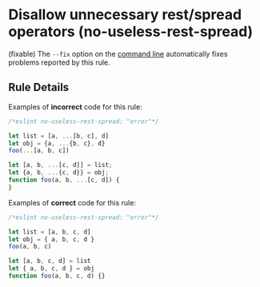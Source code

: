 # Disallow unnecessary rest/spread operators (no-useless-rest-spread)

(fixable) The `--fix` option on the [command line](http://eslint.org/docs/user-guide/command-line-interface#fix) automatically fixes problems reported by this rule.

## Rule Details

Examples of **incorrect** code for this rule:

```js
/*eslint no-useless-rest-spread: "error"*/

let list = [a, ...[b, c], d]
let obj = {a, ...{b, c}, d}
foo(...[a, b, c])

let [a, b, ...[c, d]] = list;
let {a, b, ...{c, d}} = obj;
function foo(a, b, ...[c, d]) {
}
```

Examples of **correct** code for this rule:

```js
/*eslint no-useless-rest-spread: "error"*/

let list = [a, b, c, d]
let obj = { a, b, c, d }
foo(a, b, c)

let [a, b, c, d] = list
let { a, b, c, d } = obj
function foo(a, b, c, d) {}
```
